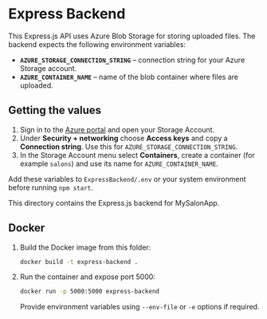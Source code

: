 # Express Backend

This Express.js API uses Azure Blob Storage for storing uploaded files. The backend expects the following environment variables:

- **`AZURE_STORAGE_CONNECTION_STRING`** – connection string for your Azure Storage account.
- **`AZURE_CONTAINER_NAME`** – name of the blob container where files are uploaded.

## Getting the values

1. Sign in to the [Azure portal](https://portal.azure.com/) and open your Storage Account.
2. Under **Security + networking** choose **Access keys** and copy a **Connection string**. Use this for `AZURE_STORAGE_CONNECTION_STRING`.
3. In the Storage Account menu select **Containers**, create a container (for example `salons`) and use its name for `AZURE_CONTAINER_NAME`.

Add these variables to `ExpressBackend/.env` or your system environment before running `npm start`.

This directory contains the Express.js backend for MySalonApp.

## Docker

1. Build the Docker image from this folder:
   ```sh
   docker build -t express-backend .
   ```
2. Run the container and expose port 5000:
   ```sh
   docker run -p 5000:5000 express-backend
   ```
   Provide environment variables using `--env-file` or `-e` options if required.

